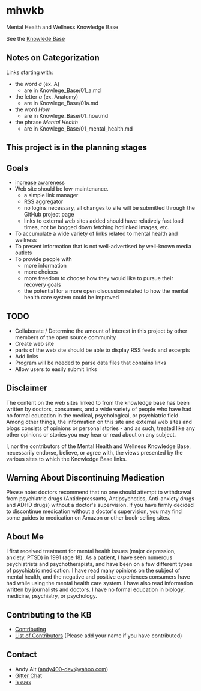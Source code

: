 # mhwkb
Mental Health and Wellness Knowledge Base

See the [Knowlede Base](Knowledge_Base)

## Notes on Categorization

Links starting with:
* the word _a_ (ex. A)
  * are in Knowlege_Base/01_a.md
* the letter _a_ (ex. Anatomy)
  * are in Knowlege_Base/01a.md
* the word _How_
  * are in Knowlege_Base/01_how.md
* the phrase _Mental Health_
  * are in Knowlege_Base/01_mental_health.md


## This project is in the planning stages ##

## Goals
* [increase awareness](http://www.ohchr.org/EN/NewsEvents/Pages/DisplayNews.aspx?NewsID=21689&LangID=E)
* Web site should be low-maintenance.
  * a simple link manager
  * RSS aggregator
  * no logins necessary, all changes to site will be submitted through the
  GitHub project page
  * links to external web sites added should have relatively fast load times,
  not be bogged down fetching hotlinked images, etc.
* To accumulate a wide variety of links related to mental health and wellness
* To present information that is not well-advertised by well-known media outlets
* To provide people with
  * more information
  * more choices
  * more freedom to choose how they would like to pursue their recovery goals
  * the potential for a more open discussion related to how the mental health
  care system could be improved

## TODO
* Collaborate / Determine the amount of interest in this project by other
members of the open source community
* Create web site
* parts of the web site should be able to display RSS feeds and excerpts
* Add links
* Program will be needed to parse data files that contains links
* Allow users to easily submit links

## Disclaimer
The content on the web sites linked to from the knowledge base has been
written by doctors, consumers, and a wide variety of people who have had
no formal education in the medical, psychological, or psychiatric field.
Among other things, the information on this site and external web sites and
blogs consists of opinions or personal stories - and as such, treated like any
other opinions or stories you may hear or read about on any subject.

I, nor the contributors of the Mental Health and Wellness Knowledge Base,
necessarily endorse, believe, or agree with, the views presented by the various
sites to which the Knowledge Base links.

## Warning About Discontinuing Medication
Please note: doctors recommend that no one should attempt to withdrawal
from psychiatric drugs (Antidepressants, Antipsychotics, Anti-anxiety drugs
and ADHD drugs) without a doctor's supervision. If you have firmly decided to
discontinue medication without a doctor's supervision, you may find some guides
to medication on Amazon or other book-selling sites.

## About Me
I first received treatment for mental health issues (major depression, anxiety,
PTSD) in 1991 (age 18). As a patient, I have seen numerous psychiatrists and
psychotherapists, and have been on a few different types of psychiatric
medication. I have read many opinions on the subject of mental health, and the
negative and positive experiences consumers have had while using the mental
health care system. I have also read information written by journalists and
doctors. I have no formal education in biology, medicine, psychiatry, or
psychology.

## Contributing to the KB
* [Contributing](CONTRIBUTING.md)
* [List of Contributors](CONTRIBUTORS.md) (Please add your name if you
have contributed)

## Contact
* Andy Alt (andy400-dev@yahoo.com)
* [Gitter Chat](https://gitter.im/mhwkb/Lobby)
* [Issues](https://github.com/andy5995/mhwkb/issues)

